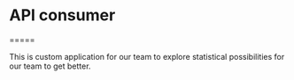 # API consumer
=====

This is custom application for our team to explore statistical possibilities for our team to get better.
